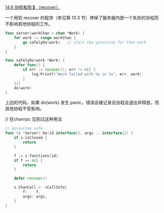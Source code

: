 [14.6 协程和恢复（recover）](https://github.com/unknwon/the-way-to-go_ZH_CN/blob/master/eBook/14.6.md)

一个用到 recover 的程序（参见第 13.3 节）停掉了服务器内部一个失败的协程而不影响其他协程的工作。
```go
func server(workChan <-chan *Work) {
    for work := range workChan {
        go safelyDo(work)   // start the goroutine for that work
    }
}

func safelyDo(work *Work) {
    defer func() {
        if err := recover(); err != nil {
            log.Printf("Work failed with %s in %v", err, work)
        }
    }()
    do(work)
}
```
上边的代码，如果 do(work) 发生 panic，错误会被记录且协程会退出并释放，而其他协程不受影响。

// 在chanrpc 见到过这种用法
```go
// goroutine safe
func (s *Server) Go(id interface{}, args ...interface{}) {
	if s.isClosed {
		return
	}

	f := s.functions[id]
	if f == nil {
		return
	}

	defer recover()

	s.ChanCall <- &CallInfo{
		f:    f,
		args: args,
	}
}
```